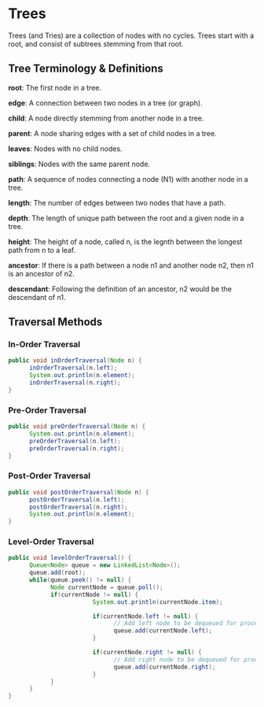 # Trees # 

Trees (and Tries) are a collection of nodes with no cycles. Trees start with a root, and consist of subtrees stemming from that 
root. 

## Tree Terminology & Definitions ## 

**root**: The first node in a tree. 

**edge**: A connection between two nodes in a tree (or graph).  

**child**: A node directly stemming from another node in a tree. 

**parent**: A node sharing edges with a set of child nodes in a tree. 

**leaves**: Nodes with no child nodes. 

**siblings**: Nodes with the same parent node. 

**path**: A sequence of nodes connecting a node (N1) with another node in a tree. 

**length**: The number of edges between two nodes that have a path. 

**depth**: The length of unique path between the root and a given node in a tree.

**height**: The height of a node, called n, is the legnth between the longest path from n to a leaf. 

**ancestor**: If there is a path between a node n1 and another node n2, then n1 is an ancestor of n2. 

**descendant**: Following the definition of an ancestor, n2 would be the descendant of n1. 

## Traversal Methods ## 

### In-Order Traversal ### 
```Java
public void inOrderTraversal(Node n) {
      inOrderTraversal(n.left); 
      System.out.println(n.element); 
      inOrderTraversal(n.right); 
} 
```
### Pre-Order Traversal ### 
```Java
public void preOrderTraversal(Node n) {
      System.out.println(n.element); 
      preOrderTraversal(n.left); 
      preOrderTraversal(n.right); 
} 
```
### Post-Order Traversal ### 
```Java
public void postOrderTraversal(Node n) {
      postOrderTraversal(n.left);
      postOrderTraversal(n.right);
      System.out.println(n.element); 
} 
```

### Level-Order Traversal ###  
```Java
public void levelOrderTraversal() {
      Queue<Node> queue = new LinkedList<Node>();
      queue.add(root);
      while(queue.peek() != null) {
            Node currentNode = queue.poll();
            if(currentNode != null) {
                        System.out.println(currentNode.item);

                        if(currentNode.left != null) {
                              // Add left node to be dequeued for processing later.
                              queue.add(currentNode.left);
                        }

                        if(currentNode.right != null) {
                              // Add right node to be dequeued for processing later.
                              queue.add(currentNode.right);
                        }
            }
      }
} 
```
